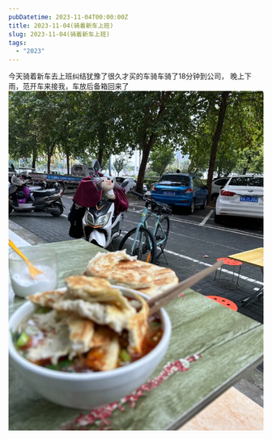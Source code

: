 ```yaml
---
pubDatetime: 2023-11-04T00:00:00Z
title: 2023-11-04(骑着新车上班)
slug: 2023-11-04(骑着新车上班)
tags:
  - "2023"
---
```


今天骑着新车去上班纠结犹豫了很久才买的车骑车骑了18分钟到公司，
晚上下雨，范开车来接我，车放后备箱回来了
![](../../img/2023/2023-11-05.jpeg)
